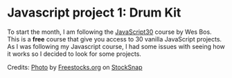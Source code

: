 # Javascript project 1: Drum Kit

To start the month, I am following the [JavaScript30](https://javascript30.com/) course by Wes Bos. This is a **free** course that give you access to 30 vanilla JavaScript projects. As I was following my Javascript course, I had some issues with seeing how it works so I decided to look for some projects.

Credits: <a href="https://stocksnap.io/photo/electric-drum-PLPXXYISVF">Photo</a> by <a href="https://stocksnap.io/author/20064">Freestocks.org</a> on <a href="https://stocksnap.io">StockSnap</a>